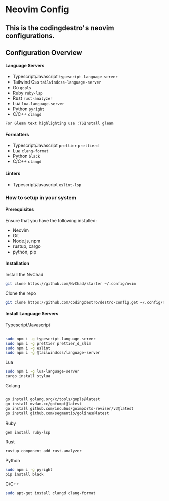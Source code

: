 # Neovim Config

## This is the codingdestro's neovim configurations.

## Configuration Overview

#### Language Servers

- Typescript/Javascript `typescript-language-server`
- Tailwind Css `tailwindcss-language-server`
- Go `gopls`
- Ruby `ruby-lsp`
- Rust `rust-analyzer`
- Lua `lua-language-server`
- Python `pyright`
- C/C++ `clangd`

`For Gleam text highlighting use :TSInstall gleam`

#### Formatters

- Typescript/Javascript `prettier` `prettierd`
- Lua `clang-format`
- Python `black`
- C/C++ `clangd`

#### Linters

- Typescript/Javascript `eslint-lsp`

### How to setup in your system

#### Prerequisites

Ensure that you have the following installed:

- Neovim
- Git
- Node.js, npm
- rustup, cargo
- python, pip

#### Installation

Install the NvChad

```bash
git clone https://github.com/NvChad/starter ~/.config/nvim 

```

Clone the repo

```bash
git clone https://github.com/codingdestro/destro-config.get ~/.config/nvim

```

#### Install Language Servers

Typescript/Javascript

```bash

sudo npm i -g typescript-language-server
sudo npm i -g prettier prettier_d_slim
sudo npm i -g eslint
sudo npm i -g @tailwindcss/language-server

```

Lua

```bash
sudo npm i -g lua-language-server
cargo install stylua

```

Golang

```bash

go install golang.org/x/tools/gopls@latest
go install mvdan.cc/gofumpt@latest
go install github.com/incu6us/goimports-reviser/v3@latest
go install github.com/segmentio/golines@latest

```

Ruby

```bash
gem install ruby-lsp

```

Rust

```bash
rustup component add rust-analyzer

```

Python

```bash
sudo npm i -g pyright
pip install black
```

C/C++

```bash
sudo apt-get install clangd clang-format
```
